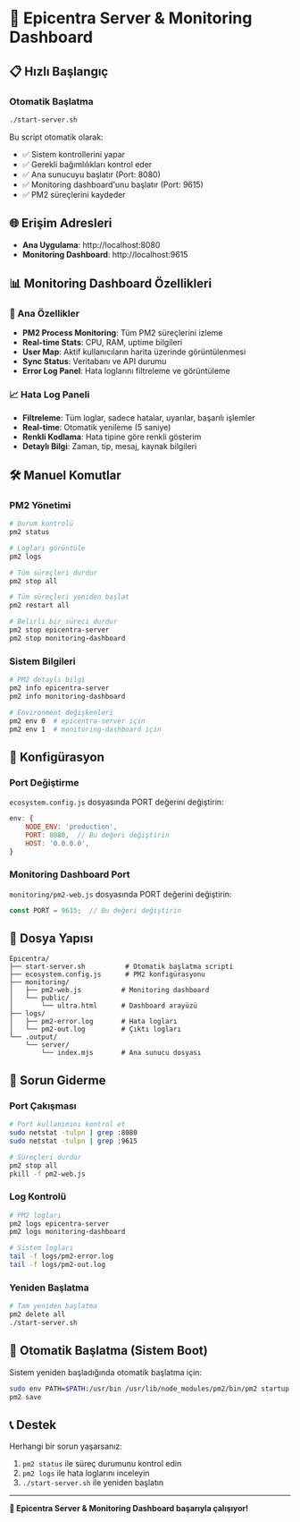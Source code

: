 # 🚀 Epicentra Server & Monitoring Dashboard

## 📋 Hızlı Başlangıç

### Otomatik Başlatma
```bash
./start-server.sh
```

Bu script otomatik olarak:
- ✅ Sistem kontrollerini yapar
- ✅ Gerekli bağımlılıkları kontrol eder
- ✅ Ana sunucuyu başlatır (Port: 8080)
- ✅ Monitoring dashboard'unu başlatır (Port: 9615)
- ✅ PM2 süreçlerini kaydeder

## 🌐 Erişim Adresleri

- **Ana Uygulama**: http://localhost:8080
- **Monitoring Dashboard**: http://localhost:9615

## 📊 Monitoring Dashboard Özellikleri

### 🔧 Ana Özellikler
- **PM2 Process Monitoring**: Tüm PM2 süreçlerini izleme
- **Real-time Stats**: CPU, RAM, uptime bilgileri
- **User Map**: Aktif kullanıcıların harita üzerinde görüntülenmesi
- **Sync Status**: Veritabanı ve API durumu
- **Error Log Panel**: Hata loglarını filtreleme ve görüntüleme

### 📈 Hata Log Paneli
- **Filtreleme**: Tüm loglar, sadece hatalar, uyarılar, başarılı işlemler
- **Real-time**: Otomatik yenileme (5 saniye)
- **Renkli Kodlama**: Hata tipine göre renkli gösterim
- **Detaylı Bilgi**: Zaman, tip, mesaj, kaynak bilgileri

## 🛠️ Manuel Komutlar

### PM2 Yönetimi
```bash
# Durum kontrolü
pm2 status

# Logları görüntüle
pm2 logs

# Tüm süreçleri durdur
pm2 stop all

# Tüm süreçleri yeniden başlat
pm2 restart all

# Belirli bir süreci durdur
pm2 stop epicentra-server
pm2 stop monitoring-dashboard
```

### Sistem Bilgileri
```bash
# PM2 detaylı bilgi
pm2 info epicentra-server
pm2 info monitoring-dashboard

# Environment değişkenleri
pm2 env 0  # epicentra-server için
pm2 env 1  # monitoring-dashboard için
```

## 🔧 Konfigürasyon

### Port Değiştirme
`ecosystem.config.js` dosyasında PORT değerini değiştirin:
```javascript
env: {
    NODE_ENV: 'production',
    PORT: 8080,  // Bu değeri değiştirin
    HOST: '0.0.0.0',
}
```

### Monitoring Dashboard Port
`monitoring/pm2-web.js` dosyasında PORT değerini değiştirin:
```javascript
const PORT = 9615;  // Bu değeri değiştirin
```

## 📁 Dosya Yapısı

```
Epicentra/
├── start-server.sh          # Otomatik başlatma scripti
├── ecosystem.config.js      # PM2 konfigürasyonu
├── monitoring/
│   ├── pm2-web.js          # Monitoring dashboard
│   └── public/
│       └── ultra.html      # Dashboard arayüzü
├── logs/
│   ├── pm2-error.log       # Hata logları
│   └── pm2-out.log         # Çıktı logları
└── .output/
    └── server/
        └── index.mjs       # Ana sunucu dosyası
```

## 🚨 Sorun Giderme

### Port Çakışması
```bash
# Port kullanımını kontrol et
sudo netstat -tulpn | grep :8080
sudo netstat -tulpn | grep :9615

# Süreçleri durdur
pm2 stop all
pkill -f pm2-web.js
```

### Log Kontrolü
```bash
# PM2 logları
pm2 logs epicentra-server
pm2 logs monitoring-dashboard

# Sistem logları
tail -f logs/pm2-error.log
tail -f logs/pm2-out.log
```

### Yeniden Başlatma
```bash
# Tam yeniden başlatma
pm2 delete all
./start-server.sh
```

## 🔄 Otomatik Başlatma (Sistem Boot)

Sistem yeniden başladığında otomatik başlatma için:
```bash
sudo env PATH=$PATH:/usr/bin /usr/lib/node_modules/pm2/bin/pm2 startup systemd -u jonturk --hp /home/jonturk
pm2 save
```

## 📞 Destek

Herhangi bir sorun yaşarsanız:
1. `pm2 status` ile süreç durumunu kontrol edin
2. `pm2 logs` ile hata loglarını inceleyin
3. `./start-server.sh` ile yeniden başlatın

---

**🎉 Epicentra Server & Monitoring Dashboard başarıyla çalışıyor!**

